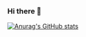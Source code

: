 ### Hi there 👋

[![Anurag's GitHub stats](https://github-readme-stats.vercel.app/api?username=Yuugen64)](https://github.com/anuraghazra/github-readme-stats)

<!--
**Yuugen64/Yuugen64** is a ✨ _special_ ✨ repository because its `README.md` (this file) appears on your GitHub profile.

Here are some ideas to get you started:

- 🔭 I’m currently working on ...
- 🌱 I’m currently learning ...
- 👯 I’m looking to collaborate on ...
- 🤔 I’m looking for help with ...
- 💬 Ask me about ...
- 📫 How to reach me: ...
- 😄 Pronouns: ...
- ⚡ Fun fact: ...
-->

